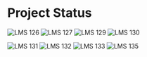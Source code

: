 # Project Status

![LMS 126][lms_126]
![LMS 127][lms_127]
![LMS 129][lms_129]
![LMS 130][lms_130]

![LMS 131][lms_131]
![LMS 132][lms_132]
![LMS 133][lms_133]
![LMS 135][lms_135]

<!-- Change REPO_NAME for the name of your repository -->
[lms_126]: https://byob.yarr.is/linero-tech/kotlin-hw-KalaeiReyhaneh/module_126
[lms_127]: https://byob.yarr.is/linero-tech/kotlin-hw-KalaeiReyhaneh/module_127
[lms_129]: https://byob.yarr.is/linero-tech/kotlin-hw-KalaeiReyhaneh/module_129
[lms_130]: https://byob.yarr.is/linero-tech/kotlin-hw-KalaeiReyhaneh/module_130
[lms_131]: https://byob.yarr.is/linero-tech/kotlin-hw-KalaeiReyhaneh/module_131
[lms_132]: https://byob.yarr.is/linero-tech/kotlin-hw-KalaeiReyhaneh/module_132
[lms_133]: https://byob.yarr.is/linero-tech/kotlin-hw-KalaeiReyhaneh/module_133
[lms_135]: https://byob.yarr.is/linero-tech/kotlin-hw-KalaeiReyhaneh/module_135
